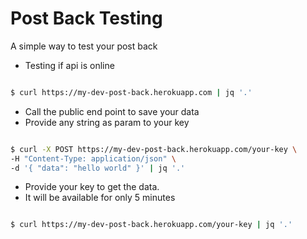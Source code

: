 # Post Back Testing

A simple way to test your post back

- Testing if api is online

```sh

$ curl https://my-dev-post-back.herokuapp.com | jq '.'

```

- Call the public end point to save your data
- Provide any string as param to your key

```sh

$ curl -X POST https://my-dev-post-back.herokuapp.com/your-key \
-H "Content-Type: application/json" \
-d '{ "data": "hello world" }' | jq '.'

```

- Provide your key to get the data.
- It will be available for only 5 minutes

```sh

$ curl https://my-dev-post-back.herokuapp.com/your-key | jq '.'

```
